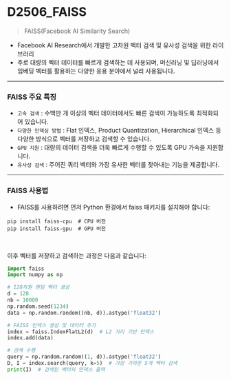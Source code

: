 # D2506_FAISS
> FAISS(Facebook AI Similarity Search) <br/>
- Facebook AI Research에서 개발한 고차원 벡터 검색 및 유사성 검색을 위한 라이브러리 <br/>
- 주로 대량의 벡터 데이터를 빠르게 검색하는 데 사용되며, 머신러닝 및 딥러닝에서 임베딩 벡터를 활용하는 다양한 응용 분야에서 널리 사용됩니다.

---
### FAISS 주요 특징
- `고속 검색` : 수백만 개 이상의 벡터 데이터에서도 빠른 검색이 가능하도록 최적화되어 있습니다.
- `다양한 인덱싱 방법` : Flat 인덱스, Product Quantization, Hierarchical 인덱스 등 다양한 방식으로 벡터를 저장하고 검색할 수 있습니다.
- `GPU 지원` : 대량의 데이터 검색을 더욱 빠르게 수행할 수 있도록 GPU 가속을 지원합니다.
- `유사성 검색` : 주어진 쿼리 벡터와 가장 유사한 벡터를 찾아내는 기능을 제공합니다.

---
### FAISS 사용법
- FAISS를 사용하려면 먼저 Python 환경에서 faiss 패키지를 설치해야 합니다:

```shell
pip install faiss-cpu  # CPU 버전
pip install faiss-gpu  # GPU 버전
```
<br/>

이후 벡터를 저장하고 검색하는 과정은 다음과 같습니다:

```python 
import faiss
import numpy as np

# 128차원 랜덤 벡터 생성
d = 128
nb = 10000
np.random.seed(1234)
data = np.random.random((nb, d)).astype('float32')

# FAISS 인덱스 생성 및 데이터 추가
index = faiss.IndexFlatL2(d)  # L2 거리 기반 인덱스
index.add(data)

# 검색 수행
query = np.random.random((1, d)).astype('float32')
D, I = index.search(query, k=5)  # 가장 가까운 5개 벡터 검색
print(I)  # 검색된 벡터의 인덱스 출력

```

